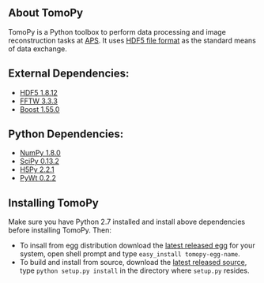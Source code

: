 ## About TomoPy

TomoPy is a Python toolbox to perform data processing and image reconstruction 
tasks at [APS](http://www.aps.anl.gov/ "APS"). It uses
[HDF5 file format](https://subversion.xray.aps.anl.gov/DataExchange/doc/trunk/ "Data Exchange")
as the standard means of data exchange.

## External Dependencies:
- [HDF5 1.8.12](http://www.hdfgroup.org/HDF5/ "HDF5")
- [FFTW 3.3.3](http://www.fftw.org "FFTW3")
- [Boost 1.55.0](http://www.boost.org "Boost C++")

## Python Dependencies:
- [NumPy 1.8.0](http://www.numpy.org "numpy")
- [SciPy 0.13.2](http://www.scipy.org "scipy")
- [H5Py 2.2.1](http://www.h5py.org "h5py")
- [PyWt 0.2.2](http://www.pybytes.com/pywavelets/ "pywt")

## Installing TomoPy

Make sure you have Python 2.7 installed and install above dependencies before installing TomoPy. Then:

- To insall from egg distribution download the [latest released egg](https://github.com/tomopy/tomopy/releases) for your system, open shell prompt and type `easy_install tomopy-egg-name`.
- To build and install from source, download the [latest released source](https://github.com/tomopy/tomopy/releases), type `python setup.py install` in the directory where `setup.py` resides.

